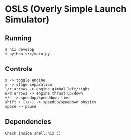 # OSLS (Overly Simple Launch Simulator)

## Running
```
$ nix develop
$ python src/main.py
```

## Controls
```
x -> toggle engine
z -> stage separation
l/r arrows -> engine gimbal left/right
u/d arrows -> engine thrust up/down
+/- -> speedup/speeddown time
shift + (+/-) -> speedup/speedown physics
space -> pause
```

## Dependencies
```
Check inside shell.nix :)
```
